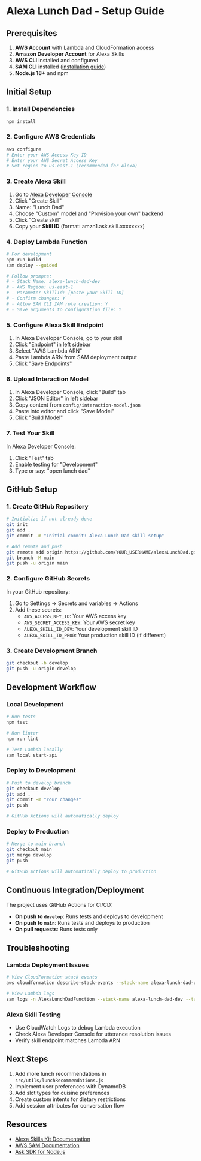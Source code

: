 # Alexa Lunch Dad - Setup Guide

## Prerequisites

1. **AWS Account** with Lambda and CloudFormation access
2. **Amazon Developer Account** for Alexa Skills
3. **AWS CLI** installed and configured
4. **SAM CLI** installed ([installation guide](https://docs.aws.amazon.com/serverless-application-model/latest/developerguide/install-sam-cli.html))
5. **Node.js 18+** and npm

## Initial Setup

### 1. Install Dependencies

```bash
npm install
```

### 2. Configure AWS Credentials

```bash
aws configure
# Enter your AWS Access Key ID
# Enter your AWS Secret Access Key
# Set region to us-east-1 (recommended for Alexa)
```

### 3. Create Alexa Skill

1. Go to [Alexa Developer Console](https://developer.amazon.com/alexa/console/ask)
2. Click "Create Skill"
3. Name: "Lunch Dad"
4. Choose "Custom" model and "Provision your own" backend
5. Click "Create skill"
6. Copy your **Skill ID** (format: amzn1.ask.skill.xxxxxxxx)

### 4. Deploy Lambda Function

```bash
# For development
npm run build
sam deploy --guided

# Follow prompts:
# - Stack Name: alexa-lunch-dad-dev
# - AWS Region: us-east-1
# - Parameter SkillId: [paste your Skill ID]
# - Confirm changes: Y
# - Allow SAM CLI IAM role creation: Y
# - Save arguments to configuration file: Y
```

### 5. Configure Alexa Skill Endpoint

1. In Alexa Developer Console, go to your skill
2. Click "Endpoint" in left sidebar
3. Select "AWS Lambda ARN"
4. Paste Lambda ARN from SAM deployment output
5. Click "Save Endpoints"

### 6. Upload Interaction Model

1. In Alexa Developer Console, click "Build" tab
2. Click "JSON Editor" in left sidebar
3. Copy content from `config/interaction-model.json`
4. Paste into editor and click "Save Model"
5. Click "Build Model"

### 7. Test Your Skill

In Alexa Developer Console:
1. Click "Test" tab
2. Enable testing for "Development"
3. Type or say: "open lunch dad"

## GitHub Setup

### 1. Create GitHub Repository

```bash
# Initialize if not already done
git init
git add .
git commit -m "Initial commit: Alexa Lunch Dad skill setup"

# Add remote and push
git remote add origin https://github.com/YOUR_USERNAME/alexaLunchDad.git
git branch -M main
git push -u origin main
```

### 2. Configure GitHub Secrets

In your GitHub repository:
1. Go to Settings → Secrets and variables → Actions
2. Add these secrets:
   - `AWS_ACCESS_KEY_ID`: Your AWS access key
   - `AWS_SECRET_ACCESS_KEY`: Your AWS secret key
   - `ALEXA_SKILL_ID_DEV`: Your development skill ID
   - `ALEXA_SKILL_ID_PROD`: Your production skill ID (if different)

### 3. Create Development Branch

```bash
git checkout -b develop
git push -u origin develop
```

## Development Workflow

### Local Development

```bash
# Run tests
npm test

# Run linter
npm run lint

# Test Lambda locally
sam local start-api
```

### Deploy to Development

```bash
# Push to develop branch
git checkout develop
git add .
git commit -m "Your changes"
git push

# GitHub Actions will automatically deploy
```

### Deploy to Production

```bash
# Merge to main branch
git checkout main
git merge develop
git push

# GitHub Actions will automatically deploy to production
```

## Continuous Integration/Deployment

The project uses GitHub Actions for CI/CD:

- **On push to `develop`**: Runs tests and deploys to development
- **On push to `main`**: Runs tests and deploys to production
- **On pull requests**: Runs tests only

## Troubleshooting

### Lambda Deployment Issues

```bash
# View CloudFormation stack events
aws cloudformation describe-stack-events --stack-name alexa-lunch-dad-dev

# View Lambda logs
sam logs -n AlexaLunchDadFunction --stack-name alexa-lunch-dad-dev --tail
```

### Alexa Skill Testing

- Use CloudWatch Logs to debug Lambda execution
- Check Alexa Developer Console for utterance resolution issues
- Verify skill endpoint matches Lambda ARN

## Next Steps

1. Add more lunch recommendations in `src/utils/lunchRecommendations.js`
2. Implement user preferences with DynamoDB
3. Add slot types for cuisine preferences
4. Create custom intents for dietary restrictions
5. Add session attributes for conversation flow

## Resources

- [Alexa Skills Kit Documentation](https://developer.amazon.com/docs/ask-overviews/build-skills-with-the-alexa-skills-kit.html)
- [AWS SAM Documentation](https://docs.aws.amazon.com/serverless-application-model/)
- [Ask SDK for Node.js](https://github.com/alexa/alexa-skills-kit-sdk-for-nodejs)
